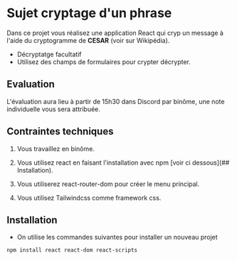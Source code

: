 # Sujet cryptage d'un phrase

Dans ce projet vous réalisez une application React qui cryp un message à l'aide du cryptogramme de **CESAR** (voir sur Wikipédia).

- Décryptatge facultatif
- Utilisez des champs de formulaires pour crypter décrypter.
  
## Evaluation

L'évaluation aura lieu à partir de 15h30 dans Discord par binôme, une note individuelle vous sera attribuée.

## Contraintes techniques

1. Vous travaillez en binôme.

1. Vous utilisez react en faisant l'installation avec npm [voir ci dessous](## Installation).

1. Vous utiliserez react-router-dom pour créer le menu principal.

1. Vous utilisez Tailwindcss comme framework css.

## Installation

- On utilise les commandes suivantes pour installer un nouveau projet

```bash
npm install react react-dom react-scripts
```
